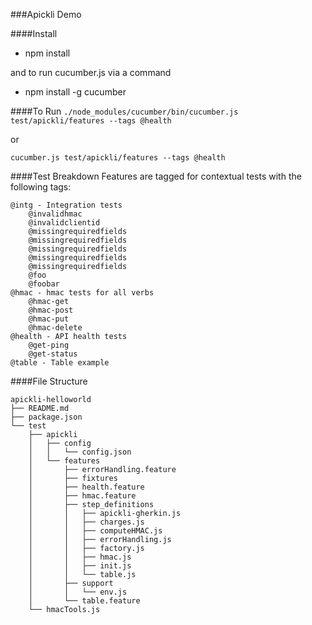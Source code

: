 ###Apickli Demo

####Install

* npm install

and to run cucumber.js via a command

* npm install -g cucumber


####To Run
```./node_modules/cucumber/bin/cucumber.js test/apickli/features --tags @health```

or

```cucumber.js test/apickli/features --tags @health```

####Test Breakdown
Features are tagged for contextual tests with the following tags:
```
@intg - Integration tests
	@invalidhmac
	@invalidclientid
	@missingrequiredfields
	@missingrequiredfields
	@missingrequiredfields
	@missingrequiredfields
	@missingrequiredfields
	@foo
	@foobar
@hmac - hmac tests for all verbs
	@hmac-get
	@hmac-post
	@hmac-put
	@hmac-delete
@health - API health tests
	@get-ping
	@get-status
@table - Table example
```

####File Structure
```
apickli-helloworld
├── README.md
├── package.json
└── test
    ├── apickli
    │   ├── config
    │   │   └── config.json
    │   └── features
    │       ├── errorHandling.feature
    │       ├── fixtures
    │       ├── health.feature
    │       ├── hmac.feature
    │       ├── step_definitions
    │       │   ├── apickli-gherkin.js
    │       │   ├── charges.js
    │       │   ├── computeHMAC.js
    │       │   ├── errorHandling.js
    │       │   ├── factory.js
    │       │   ├── hmac.js
    │       │   ├── init.js
    │       │   └── table.js
    │       ├── support
    │       │   └── env.js
    │       └── table.feature
    └── hmacTools.js
```
